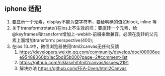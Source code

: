 ## iphone 适配

1. 要显示一个元素，display不能为空字符串，要给明确的值如block, inline 等
1. 关于transform:rotate()在ios上不生效的坑：要旋转一个元素，给@keyframes和transform增加上-webkit-前缀来做兼容。必须在旋转的父元素上面增加transform: perspective(400);
1. 在ios 13.4中，微信浏览器使用html2canvas无任何反馈
    1. https://developers.weixin.qq.com/community/develop/doc/00006eee95488060bb1ac5bd85b000?page=2#comment-list
    1. https://github.com/niklasvh/html2canvas/issues/2191
    1. 解决办法 https://github.com/FEA-Dven/html2Canvas
